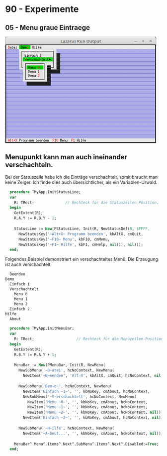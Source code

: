 # 90 - Experimente
## 05 - Menu graue Eintraege

![image.png](image.png)

Menupunkt kann man auch ineinander verschachteln.
---
Bei der Statuszeile habe ich die Einträge verschachtelt, somit braucht man keine Zeiger.
Ich finde dies auch übersichtlicher, als ein Variablen-Urwald.

```pascal
  procedure TMyApp.InitStatusLine;
  var
    R: TRect;              // Rechteck für die Statuszeilen Position.
  begin
    GetExtent(R);
    R.A.Y := R.B.Y - 1;

    StatusLine := New(PStatusLine, Init(R, NewStatusDef(0, $FFFF,
      NewStatusKey('~Alt+X~ Programm beenden', kbAltX, cmQuit,
      NewStatusKey('~F10~ Menu', kbF10, cmMenu,
      NewStatusKey('~F1~ Hilfe', kbF1, cmHelp, nil))), nil)));
  end;
```

Folgendes Beispiel demonstriert ein verschachteltes Menü.
Die Erzeugung ist auch verschachtelt.

```Datei
  Beenden
Demo
  Einfach 1
  Verschachtelt
    Menu 0
    Menu 1
    Menu 2
  Einfach 2
Hilfe
  About
```


```pascal
  procedure TMyApp.InitMenuBar;
  var
    R: TRect;                   // Rechteck für die Menüzeilen-Position.
  begin
    GetExtent(R);
    R.B.Y := R.A.Y + 1;

    MenuBar := New(PMenuBar, Init(R, NewMenu(
      NewSubMenu('~D~atei', hcNoContext, NewMenu(
        NewItem('~B~eenden', 'Alt-X', kbAltX, cmQuit, hcNoContext, nil)),

      NewSubMenu('Dem~o~', hcNoContext, NewMenu(
        NewItem('Einfach ~1~', '', kbNoKey, cmAbout, hcNoContext,
        NewSubMenu('~V~erschachtelt', hcNoContext, NewMenu(
          NewItem('Menu ~0~', '', kbNoKey, cmAbout, hcNoContext,
          NewItem('Menu ~1~', '', kbNoKey, cmAbout, hcNoContext,
          NewItem('Menu ~2~', '', kbNoKey, cmAbout, hcNoContext, nil)))),
        NewItem('Einfach ~2~', '', kbNoKey, cmAbout, hcNoContext, nil)))),

      NewSubMenu('~H~ilfe', hcNoContext, NewMenu(
        NewItem('~A~bout...', '', kbNoKey, cmAbout, hcNoContext, nil)), nil))))));

    MenuBar^.Menu^.Items^.Next^.SubMenu^.Items^.Next^.Disabled:=True;
  end;
```


